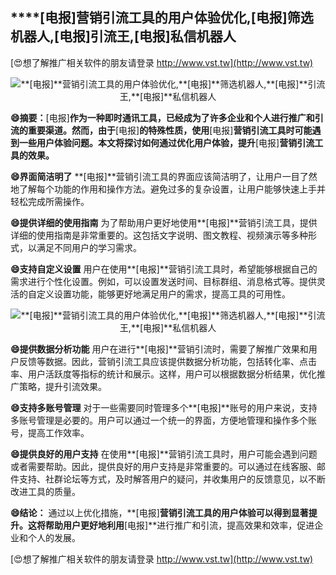 ## ****[电报]**营销引流工具的用户体验优化,**[电报]**筛选机器人,**[电报]**引流王,**[电报]**私信机器人**

[😍想了解推广相关软件的朋友请登录 http://www.vst.tw](http://www.vst.tw)

 <center><img src="https://vst.tw/MP4/tuiguang/png/5.png" alt="**[电报]**营销引流工具的用户体验优化,**[电报]**筛选机器人,**[电报]**引流王,**[电报]**私信机器人"></center>

**😄摘要：**[电报]**作为一种即时通讯工具，已经成为了许多企业和个人进行推广和引流的重要渠道。然而，由于**[电报]**的特殊性质，使用**[电报]**营销引流工具时可能遇到一些用户体验问题。本文将探讨如何通过优化用户体验，提升**[电报]**营销引流工具的效果。**

**😄界面简洁明了**
**[电报]**营销引流工具的界面应该简洁明了，让用户一目了然地了解每个功能的作用和操作方法。避免过多的复杂设置，让用户能够快速上手并轻松完成所需操作。

**😄提供详细的使用指南**
为了帮助用户更好地使用**[电报]**营销引流工具，提供详细的使用指南是非常重要的。这包括文字说明、图文教程、视频演示等多种形式，以满足不同用户的学习需求。

**😄支持自定义设置**
用户在使用**[电报]**营销引流工具时，希望能够根据自己的需求进行个性化设置。例如，可以设置发送时间、目标群组、消息格式等。提供灵活的自定义设置功能，能够更好地满足用户的需求，提高工具的可用性。

 <center><img src="https://vst.tw/MP4/tuiguang/png/2.png" alt="**[电报]**营销引流工具的用户体验优化,**[电报]**筛选机器人,**[电报]**引流王,**[电报]**私信机器人"></center>

**😄提供数据分析功能**
用户在进行**[电报]**营销引流时，需要了解推广效果和用户反馈等数据。因此，营销引流工具应该提供数据分析功能，包括转化率、点击率、用户活跃度等指标的统计和展示。这样，用户可以根据数据分析结果，优化推广策略，提升引流效果。

**😄支持多账号管理**
对于一些需要同时管理多个**[电报]**账号的用户来说，支持多账号管理是必要的。用户可以通过一个统一的界面，方便地管理和操作多个账号，提高工作效率。

**😄提供良好的用户支持**
在使用**[电报]**营销引流工具时，用户可能会遇到问题或者需要帮助。因此，提供良好的用户支持是非常重要的。可以通过在线客服、邮件支持、社群论坛等方式，及时解答用户的疑问，并收集用户的反馈意见，以不断改进工具的质量。

**😄结论：**
通过以上优化措施，**[电报]**营销引流工具的用户体验可以得到显著提升。这将帮助用户更好地利用**[电报]**进行推广和引流，提高效果和效率，促进企业和个人的发展。

[😍想了解推广相关软件的朋友请登录 http://www.vst.tw](http://www.vst.tw)



